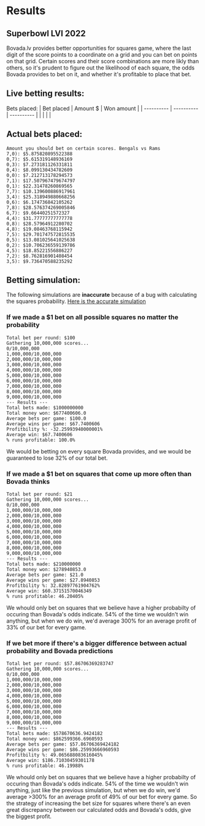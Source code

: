 # Results

## Superbowl LVI 2022
Bovada.lv provides better opportunities for squares game, where the last digit of the score points to a coordinate on a grid and you can bet on points on that grid. Certain scores and their score combinations are more likly than others, so it's prudent to figure out the likelihood of each square, the odds Bovada provides to bet on it, and whether it's profitable to place that bet. 


## Live betting results:
Bets placed: 
| Bet placed | Amount $ | Won amount |
| ---------- | ---------- | ---------- |
|  |  |  |



## Actual bets placed: 
```
Amount you should bet on certain scores. Bengals vs Rams
7,0): $5.875820895522388
0,7): $5.615319148936169
0,3): $7.273181126331811
0,4): $8.099130434782609
0,0): $7.212713178294573
7,1): $17.507967479674797
0,1): $22.31478260869565
7,7): $10.139600886917961
3,4): $25.318949880668256
0,6): $6.174736842105262
7,8): $28.576374269005846
6,7): $9.66440251572327
4,4): $31.77777777777778
0,8): $28.57964912280702
4,8): $19.08463768115942
7,5): $29.701747572815535
0,5): $13.081025641025638
0,2): $10.706236559139786
4,5): $18.85221556886227
7,2): $8.762816901408454
3,5): $9.736470588235292
```


## Betting simulation: 
The following simulations are **inaccurate** because of a bug with calculating the squares probability. [Here is the accurate simulation](./results_2022_Bovada.md)

### If we made a $1 bet on all possible squares no matter the probability

```
Total bet per round: $100
Gathering 10,000,000 scores...
0/10,000,000
1,000,000/10,000,000
2,000,000/10,000,000
3,000,000/10,000,000
4,000,000/10,000,000
5,000,000/10,000,000
6,000,000/10,000,000
7,000,000/10,000,000
8,000,000/10,000,000
9,000,000/10,000,000
--- Results ---
Total bets made: $1000000000
Total money won: $677400606.0
Average bets per game: $100.0
Average wins per game: $67.7400606
Profitbility %: -32.25993940000001%
Average win: $67.7400606
% runs profitable: 100.0%
```

We would be betting on every square Bovada provides, and we would be guaranteed to lose 32% of our total bet. 


### If we made a $1 bet on squares that come up more often than Bovada thinks
```
Total bet per round: $21
Gathering 10,000,000 scores...
0/10,000,000
1,000,000/10,000,000
2,000,000/10,000,000
3,000,000/10,000,000
4,000,000/10,000,000
5,000,000/10,000,000
6,000,000/10,000,000
7,000,000/10,000,000
8,000,000/10,000,000
9,000,000/10,000,000
--- Results ---
Total bets made: $210000000
Total money won: $278940853.0
Average bets per game: $21.0
Average wins per game: $27.8940853
Profitbility %: 32.82897761904762%
Average win: $60.37151570046349
% runs profitable: 46.20405%
```

We whould only bet on squares that we believe have a higher probabilty of occuring than Bovada's odds indicate. 54% of the time we wouldn't win anything, but when we do win, we'd average 300% for an average profit of 33% of our bet for every game.

### If we bet more if there's a bigger difference between actual probability and Bovada predictions

```
Total bet per round: $57.86706369283747
Gathering 10,000,000 scores...
0/10,000,000
1,000,000/10,000,000
2,000,000/10,000,000
3,000,000/10,000,000
4,000,000/10,000,000
5,000,000/10,000,000
6,000,000/10,000,000
7,000,000/10,000,000
8,000,000/10,000,000
9,000,000/10,000,000
--- Results ---
Total bets made: $578670636.9424182
Total money won: $862599366.6960593
Average bets per game: $57.86706369424182
Average wins per game: $86.25993666960593
Profitbility %: 49.065688083616045%
Average win: $186.71030459301178
% runs profitable: 46.19988%
```

We whould only bet on squares that we believe have a higher probabilty of occuring than Bovada's odds indicate. 54% of the time we wouldn't win anything, just like the previous simulation, but when we do win, we'd average >300% for an average profit of 49% of our bet for every game. So the strategy of increasing the bet size for squares where there's an even great discrepancy between our calculated odds and Bovada's odds, give the biggest profit.
